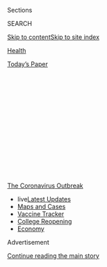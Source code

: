 <div id="app">

<div>

<div>

<div>

<div class="NYTAppHideMasthead css-1q2w90k e1suatyy0">

<div class="section css-ui9rw0 e1suatyy2">

<div class="css-eph4ug er09x8g0">

<div class="css-6n7j50">

</div>

<span class="css-1dv1kvn">Sections</span>

<div class="css-10488qs">

<span class="css-1dv1kvn">SEARCH</span>

</div>

[Skip to content](#site-content)[Skip to site
index](#site-index)

</div>

<div id="masthead-section-label" class="css-1wr3we4 eaxe0e00">

[Health](https://www.nytimes.com/section/health)

</div>

<div class="css-10698na e1huz5gh0">

</div>

</div>

<div id="masthead-bar-one" class="section hasLinks css-15hmgas e1csuq9d3">

<div class="css-uqyvli e1csuq9d0">

</div>

<div class="css-1uqjmks e1csuq9d1">

</div>

<div class="css-9e9ivx">

[](https://myaccount.nytimes.com/auth/login?response_type=cookie&client_id=vi)

</div>

<div class="css-1bvtpon e1csuq9d2">

[Today’s
Paper](https://www.nytimes.com/section/todayspaper)

</div>

</div>

</div>

</div>

<div data-aria-hidden="false">

<div id="site-content" data-role="main">

<div>

<div class="css-1aor85t" style="opacity:0.000000001;z-index:-1;visibility:hidden">

<div class="css-1hqnpie">

<div class="css-epjblv">

<span class="css-17xtcya">[Health](/section/health)</span><span class="css-x15j1o">|</span><span class="css-fwqvlz">U.S.
Coronavirus Cases Are Rising Sharply, but Deaths Are Still
Down</span>

</div>

<div class="css-k008qs">

<div class="css-1iwv8en">

<span class="css-18z7m18"></span>

<div>

</div>

</div>

<span class="css-1n6z4y">https://nyti.ms/2AsIgtn</span>

<div class="css-1705lsu">

<div class="css-4xjgmj">

<div class="css-4skfbu" data-role="toolbar" data-aria-label="Social Media Share buttons, Save button, and Comments Panel with current comment count" data-testid="share-tools">

  - 
  - 
  - 
  - 
    
    <div class="css-6n7j50">
    
    </div>

  - 

</div>

</div>

</div>

</div>

</div>

</div>

<div id="NYT_TOP_BANNER_REGION" class="css-13pd83m">

<div>

<div id="styln-prism-menu-1592847958612" class="section interactive-content interactive-size-medium css-1edisqu">

<div class="css-17ih8de interactive-body">

<div id="scroll-container" class="css-1gj85ro">

[<span class="styln-title-wrap"><span class="css-1pje3qr">The
Coronavirus</span><span class="css-1pje3qr">
Outbreak</span></span>](https://www.nytimes.com/news-event/coronavirus?action=click&pgtype=Article&state=default&region=TOP_BANNER&context=storylines_menu)

  - <span class="css-kqxiym" data-emphasize="true">live</span>[Latest
    Updates](https://www.nytimes.com/2020/08/04/world/coronavirus-cases.html?action=click&pgtype=Article&state=default&region=TOP_BANNER&context=storylines_menu)
  - [Maps and
    Cases](https://www.nytimes.com/interactive/2020/us/coronavirus-us-cases.html?action=click&pgtype=Article&state=default&region=TOP_BANNER&context=storylines_menu)
  - [Vaccine
    Tracker](https://www.nytimes.com/interactive/2020/science/coronavirus-vaccine-tracker.html?action=click&pgtype=Article&state=default&region=TOP_BANNER&context=storylines_menu)
  - [College
    Reopening](https://www.nytimes.com/2020/08/02/us/covid-college-reopening.html?action=click&pgtype=Article&state=default&region=TOP_BANNER&context=storylines_menu)
  - [Economy](https://www.nytimes.com/live/2020/08/04/business/stock-market-today-coronavirus?action=click&pgtype=Article&state=default&region=TOP_BANNER&context=storylines_menu)

</div>

</div>

</div>

</div>

</div>

<div id="top-wrapper" class="css-1sy8kpn">

<div id="top-slug" class="css-l9onyx">

Advertisement

</div>

[Continue reading the main
story](#after-top)

<div class="ad top-wrapper" style="text-align:center;height:100%;display:block;min-height:250px">

<div id="top" class="place-ad" data-position="top" data-size-key="top">

</div>

</div>

<div id="after-top">

</div>

</div>

<div>

<div id="sponsor-wrapper" class="css-1hyfx7x">

<div id="sponsor-slug" class="css-19vbshk">

Supported by

</div>

[Continue reading the main
story](#after-sponsor)

<div id="sponsor" class="ad sponsor-wrapper" style="text-align:center;height:100%;display:block">

</div>

<div id="after-sponsor">

</div>

</div>

<div class="css-186x18t">

</div>

<div class="css-1vkm6nb ehdk2mb0">

# U.S. Coronavirus Cases Are Rising Sharply, but Deaths Are Still Down

</div>

This seemingly counterintuitive trend might not last, experts said. But
the nation can still learn from the
decline.

<div class="css-79elbk" data-testid="photoviewer-wrapper">

<div class="css-z3e15g" data-testid="photoviewer-wrapper-hidden">

</div>

<div class="css-1a48zt4 ehw59r15" data-testid="photoviewer-children">

![<span class="css-16f3y1r e13ogyst0" data-aria-hidden="true">Individuals
waited in line to be tested at a coronavirus testing site at Alliant
Energy Center in Madison, Wis., on July
1.</span><span class="css-cnj6d5 e1z0qqy90" itemprop="copyrightHolder"><span class="css-1ly73wi e1tej78p0">Credit...</span><span><span>Lauren
Justice for The New York
Times</span></span></span>](https://static01.nyt.com/images/2020/07/03/science/03virus-deathrates/merlin_174113760_429dffad-438b-44b4-aaa4-2c6113a95001-articleLarge.jpg?quality=75&auto=webp&disable=upscale)

</div>

</div>

<div class="css-18e8msd">

<div class="css-vp77d3 epjyd6m0">

<div class="css-1baulvz">

By [<span class="css-1baulvz last-byline" itemprop="name">Katherine J.
Wu</span>](https://www.nytimes.com/by/katherine-j--wu)

</div>

</div>

  - 
    
    <div class="css-ld3wwf e16638kd2">
    
    Published July 3, 2020Updated July 22,
    2020
    
    </div>

  - 
    
    <div class="css-4xjgmj">
    
    <div class="css-pvvomx" data-role="toolbar" data-aria-label="Social Media Share buttons, Save button, and Comments Panel with current comment count" data-testid="share-tools">
    
      - 
      - 
      - 
      - 
        
        <div class="css-6n7j50">
        
        </div>
    
      - 
    
    </div>
    
    </div>

</div>

</div>

<div class="section meteredContent css-1r7ky0e" name="articleBody" itemprop="articleBody">

<div class="css-1fanzo5 StoryBodyCompanionColumn">

<div class="css-53u6y8">

After a minor late-spring lull, the number of confirmed
[coronavirus](https://www.nytimes.com/2020/07/22/us/florida-mother-2-children-covid-19.html)
cases in the United States is [once again on the
rise](https://www.nytimes.com/interactive/2020/us/coronavirus-us-cases.html).
States like Arizona, Florida and Texas are seeing some of their highest
numbers to date, and as the nation hurtles further into summer, the
surge shows few signs of stopping.

And yet the virus appears to be killing fewer of the people it infects.
In April and May, Covid-19, the disease caused by the coronavirus, led
to as many as 3,000
[deaths](https://www.nytimes.com/2020/07/22/us/florida-mother-2-children-covid-19.html)
per day, and claimed the lives of roughly 7 to 8 percent of Americans
known to have been infected. The number of daily deaths is [now closer
to 600](https://www.nytimes.com/2020/07/02/briefing/coronavirus-jobs-numbers-joe-biden-your-thursday-briefing.html),
and the death rate is less than 5 percent.

In general, experts see three broad reasons for the downward trend in
the rate of coronavirus deaths: testing, treatment and a shift in whom
the virus is infecting. The relative contribution of these factors is
not yet clear. And because death reports can lag diagnoses by weeks, the
current rise in coronavirus cases could still portend increases in
mortality in the days to come.

## Testing on the rise

Since mid-March, when the coronavirus was declared a national emergency,
diagnostic testing for the coronavirus has risen significantly. More
than 600,000 tests are administered each day in the United States, up
from about 100,000 per day in early spring. Although the nation is still
falling short of the [millions of daily tests that experts have called
for](https://www.kff.org/coronavirus-policy-watch/what-testing-capacity-do-we-need/),
the increased testing has identified many more infected individuals with
mild or no symptoms, driving down the overall proportion of patients who
die from Covid-19, said Caitlin Rivers, a senior scholar at the Johns
Hopkins Center for Health Security.

</div>

</div>

<div class="css-1fanzo5 StoryBodyCompanionColumn">

<div class="css-53u6y8">

And with more tests available, infections are often identified earlier,
“which allows us to intervene earlier,” said Saskia Popescu, a
hospital epidemiologist and infectious disease expert in Arizona. Many
treatments seem to work best when given well before people are at
death’s door.

As the weeks have worn on, doctors and nurses have also gained a better
handle on how to treat the coronavirus. In several states, emergency
departments are [no longer overflowing](https://covidtracking.com/data);
between April and June, nationwide hospitalizations dropped to less than
30,000 from nearly 60,000, [according to the Covid Tracking
Project](https://covidtracking.com/data/us-daily). That may have eased
the strain on exhausted employees and limited medical supply chains,
including those that keep lifesaving equipment like ventilators in
stock, said Dr. Taison Bell, a physician specializing in infectious
disease and pulmonary and critical care at the University of Virginia.
Under less pressure, hospitals are now “better able to take care of
critically ill patients,” he said.

## More and better treatments

Health care workers have also become more knowledgeable about promising
treatments and palliative care options to combat the coronavirus and its
effects. For instance, prone positioning, in which patients are flipped
onto their stomachs, can [ease respiratory
distress](https://jamanetwork.com/journals/jamainternalmedicine/fullarticle/2767575)
by [opening up the
lungs](https://www.nytimes.com/2020/05/13/health/coronavirus-proning-lungs.html).
Critically ill individuals are also now known to be vulnerable to
[excessive blood
clotting](https://www.nytimes.com/2020/05/14/health/coronavirus-strokes.html),
and may [benefit from blood
thinners](https://ashpublications.org/blood/article/135/23/2033/454646/COVID-19-and-its-implications-for-thrombosis-and).
And the steroid [dexamethasone appears to reduce
deaths](https://www.nytimes.com/2020/06/16/world/europe/dexamethasone-coronavirus-covid.html)
among patients with severe Covid-19, although the data demonstrating
this emerged only recently. (Another drug, an antiviral called
remdesivir, seems to [speed
recovery](https://www.nytimes.com/2020/05/23/health/coronavirus-remdesivir.html),
but does not appear to have notable effects on
mortality.)

<div id="NYT_MAIN_CONTENT_1_REGION" class="css-9tf9ac">

<div>

<div id="styln-covid-updates-world" class="section interactive-content interactive-size-medium css-1ftcdic">

<div class="css-17ih8de interactive-body">

<div id="styln-briefing-block" data-asset-id="QXJ0aWNsZTpueXQ6Ly9hcnRpY2xlLzNhNGMwYWI5LWIwY2QtNWQwOS1hZTgwLTdjMGU3ZTA1OWQ2OA==">

<div class="briefing-block-header-section">

# [Latest Updates: Global Coronavirus Outbreak](https://www.nytimes.com/2020/08/04/world/coronavirus-cases.html?action=click&pgtype=Article&state=default&region=MAIN_CONTENT_1&context=storylines_live_updates)

<div class="briefing-block-ts">

Updated 2020-08-04T20:57:54.346Z

</div>

</div>

  - [Novavax sees encouraging results from two studies of its
    experimental
    vaccine.](https://www.nytimes.com/2020/08/04/world/coronavirus-cases.html?action=click&pgtype=Article&state=default&region=MAIN_CONTENT_1&context=storylines_live_updates#link-1228a480)
  - [Public and private schools in Maryland and elsewhere are divided
    over in-person
    instruction.](https://www.nytimes.com/2020/08/04/world/coronavirus-cases.html?action=click&pgtype=Article&state=default&region=MAIN_CONTENT_1&context=storylines_live_updates#link-4825b93)
  - [The United Nations calls on policymakers to ‘plan thoroughly for
    school
    reopenings.’](https://www.nytimes.com/2020/08/04/world/coronavirus-cases.html?action=click&pgtype=Article&state=default&region=MAIN_CONTENT_1&context=storylines_live_updates#link-50f7386d)

<div class="briefing-block-footer">

<div class="briefing-block-footer-meta">

[See more
updates](https://www.nytimes.com/2020/08/04/world/coronavirus-cases.html?action=click&pgtype=Article&state=default&region=MAIN_CONTENT_1&context=storylines_live_updates)

</div>

<div class="briefing-block-briefinglinks">

<span>More live coverage:</span>
[Markets](https://www.nytimes.com/live/2020/08/04/business/stock-market-today-coronavirus?action=click&pgtype=Article&state=default&region=MAIN_CONTENT_1&context=storylines_live_updates)

</div>

</div>

</div>

</div>

</div>

</div>

</div>

“Before, it felt like we were stumbling in the dark,” Dr. Bell said. “It
feels a little bit better now.”

## A new patient population

A shifting patient population is probably also altering the disease’s
dynamics. Coronavirus-related hospitalizations [increase with
age](https://www.cdc.gov/coronavirus/2019-ncov/covid-data/covidview/index.html),
and elderly individuals remain some of those hardest hit by the
coronavirus; [patients over 65 account for eight out of 10 deaths from
Covid-19](https://www.cdc.gov/coronavirus/2019-ncov/need-extra-precautions/older-adults.html),
according to the Centers for Disease Control and Prevention. But
[younger people now make up a growing proportion of
cases](https://www.nytimes.com/2020/06/25/us/coronavirus-cases-young-people.html),
and they are less likely to die from the disease. In Arizona, people
ages 20 to 44 now account for nearly half of all cases. In Florida,
which just recorded [more than 10,000 new
cases](https://www.reuters.com/article/us-health-coronavirus-usa-florida/florida-shatters-records-with-over-10000-new-covid-19-cases-in-single-day-idUSKBN243299)
in a single day, the median age of residents testing positive has
dropped to 35 from 65. And in Texas, more than half of those testing
positive are [under the age
of 50](https://txdshs.maps.arcgis.com/apps/opsdashboard/index.html#/ed483ecd702b4298ab01e8b9cafc8b83).

</div>

</div>

<div class="css-1fanzo5 StoryBodyCompanionColumn">

<div class="css-53u6y8">

Numerous states recently began reopening their economies, which might be
driving some of the youthful bias, said Natalie Dean, an infectious
disease epidemiologist in Florida, where new cases are hitting record
highs. People in their 20s and 30s have returned to bars and beaches;
working-age employees have resumed jobs that cannot be done from home.

“We know that’s high-risk,” Dr. Dean said. “We’re hearing a lot of
reports of clusters being linked to these places” as they open back up.

At the same time, elderly individuals, as well as those with [underlying
health conditions thought to exacerbate
Covid-19](https://www.nytimes.com/2020/06/15/health/coronavirus-underlying-conditions.html),
may be warier of exposure, said C. Brandon Ogbunu, a computational
biologist and disease ecologist at Yale University. “Early on, this
disease ripped through older populations with such aggression,” he said.
“It’s possible that’s where the message was felt the most strongly.”

Moreover, nursing homes and other facilities that harbor vulnerable
populations may be working harder to protect their residents, Dr. Dean
said. In general, “We now have a better set of tools to keep our
communities safer,” he said. “More people are wearing masks. We’re
better at sanitizing things.”

Of course, “Young people don’t live in isolation,” Dr. Bell said. They
are still mingling with older members of the population — potentially
seeding transmission events that have yet to appear.

## Looking ahead

Experts can’t be sure, but behaviors like mask wearing, physical
distancing and hygiene may also be reducing the dose of coronavirus that
people encounter in the population at large, Dr. Dean said. The amount
of virus that individuals carry [may influence the severity of their
symptoms](https://www.nytimes.com/2020/05/29/health/coronavirus-transmission-dose.html).
But so far, there is no evidence that this dynamic is contributing to
the lower mortality rate in the United
States.

<div id="NYT_MAIN_CONTENT_3_REGION" class="css-9tf9ac">

<div>

<div id="styln-prism-freeform-1594220623585" class="section interactive-content interactive-size-medium css-1ftcdic">

<div class="css-17ih8de interactive-body">

<div id="prism-freeform-block-85410" class="css-19mumt8" data-role="complementary" data-storyline="The Coronavirus Outbreak" data-truncated="true" tabindex="0">

<div class="css-a8d9oz">

<div class="css-eb027h">

[](https://www.nytimes.com/news-event/coronavirus?action=click&pgtype=Article&state=default&region=MAIN_CONTENT_3&context=storylines_faq)

### The Coronavirus Outbreak ›

#### Frequently Asked Questions

Updated August 4, 2020

  - #### I have antibodies. Am I now immune?
    
      - As of right now,[that seems likely, for at least several
        months.](https://www.nytimes.com/2020/07/22/health/covid-antibodies-herd-immunity.html?action=click&pgtype=Article&state=default&region=MAIN_CONTENT_3&context=storylines_faq)
        There have been frightening accounts of people suffering what
        seems to be a second bout of Covid-19. But experts say these
        patients may have a drawn-out course of infection, with the
        virus taking a slow toll weeks to months after initial exposure.
        People infected with the coronavirus typically
        [produce](https://www.nature.com/articles/s41586-020-2456-9)
        immune molecules called antibodies, which are [protective
        proteins made in response to an
        infection](https://www.nytimes.com/2020/05/07/health/coronavirus-antibody-prevalence.html?action=click&pgtype=Article&state=default&region=MAIN_CONTENT_3&context=storylines_faq)[.
        These antibodies
        may](https://www.nytimes.com/2020/05/07/health/coronavirus-antibody-prevalence.html?action=click&pgtype=Article&state=default&region=MAIN_CONTENT_3&context=storylines_faq)
        last in the body [only two to three
        months](https://www.nature.com/articles/s41591-020-0965-6),
        which may seem worrisome, but that’s perfectly normal after an
        acute infection subsides, said Dr. Michael Mina, an immunologist
        at Harvard University. It may be possible to get the coronavirus
        again, but it’s highly unlikely that it would be possible in a
        short window of time from initial infection or make people
        sicker the second time.

  - #### I’m a small-business owner. Can I get relief?
    
      - The [stimulus bills enacted in
        March](https://www.nytimes.com/article/small-business-loans-stimulus-grants-freelancers-coronavirus.html?action=click&pgtype=Article&state=default&region=MAIN_CONTENT_3&context=storylines_faq)
        offer help for the millions of American small businesses. Those
        eligible for aid are businesses and nonprofit organizations with
        fewer than 500 workers, including sole proprietorships,
        independent contractors and freelancers. Some larger companies
        in some industries are also eligible. The help being offered,
        which is being managed by the Small Business Administration,
        includes the Paycheck Protection Program and the Economic Injury
        Disaster Loan program. But lots of folks have [not yet seen
        payouts.](https://www.nytimes.com/interactive/2020/05/07/business/small-business-loans-coronavirus.html?action=click&pgtype=Article&state=default&region=MAIN_CONTENT_3&context=storylines_faq)
        Even those who have received help are confused: The rules are
        draconian, and some are stuck sitting on [money they don’t know
        how to
        use.](https://www.nytimes.com/2020/05/02/business/economy/loans-coronavirus-small-business.html?action=click&pgtype=Article&state=default&region=MAIN_CONTENT_3&context=storylines_faq)
        Many small-business owners are getting less than they expected
        or [not hearing anything at
        all.](https://www.nytimes.com/2020/06/10/business/Small-business-loans-ppp.html?action=click&pgtype=Article&state=default&region=MAIN_CONTENT_3&context=storylines_faq)

  - #### What are my rights if I am worried about going back to work?
    
      - Employers have to provide [a safe
        workplace](https://www.osha.gov/SLTC/covid-19/standards.html)
        with policies that protect everyone equally. [And if one of your
        co-workers tests positive for the coronavirus, the
        C.D.C.](https://www.nytimes.com/article/coronavirus-money-unemployment.html?action=click&pgtype=Article&state=default&region=MAIN_CONTENT_3&context=storylines_faq)
        has said that [employers should tell their
        employees](https://www.cdc.gov/coronavirus/2019-ncov/community/guidance-business-response.html)
        -- without giving you the sick employee’s name -- that they may
        have been exposed to the virus.

  - #### Should I refinance my mortgage?
    
      - [It could be a good
        idea,](https://www.nytimes.com/article/coronavirus-money-unemployment.html?action=click&pgtype=Article&state=default&region=MAIN_CONTENT_3&context=storylines_faq)
        because mortgage rates have [never been
        lower.](https://www.nytimes.com/2020/07/16/business/mortgage-rates-below-3-percent.html?action=click&pgtype=Article&state=default&region=MAIN_CONTENT_3&context=storylines_faq)
        Refinancing requests have pushed mortgage applications to some
        of the highest levels since 2008, so be prepared to get in line.
        But defaults are also up, so if you’re thinking about buying a
        home, be aware that some lenders have tightened their standards.

  - #### What is school going to look like in September?
    
      - It is unlikely that many schools will return to a normal
        schedule this fall, requiring the grind of [online
        learning](https://www.nytimes.com/2020/06/05/us/coronavirus-education-lost-learning.html?action=click&pgtype=Article&state=default&region=MAIN_CONTENT_3&context=storylines_faq),
        [makeshift child
        care](https://www.nytimes.com/2020/05/29/us/coronavirus-child-care-centers.html?action=click&pgtype=Article&state=default&region=MAIN_CONTENT_3&context=storylines_faq)
        and [stunted
        workdays](https://www.nytimes.com/2020/06/03/business/economy/coronavirus-working-women.html?action=click&pgtype=Article&state=default&region=MAIN_CONTENT_3&context=storylines_faq)
        to continue. California’s two largest public school districts —
        Los Angeles and San Diego — said on July 13, that [instruction
        will be remote-only in the
        fall](https://www.nytimes.com/2020/07/13/us/lausd-san-diego-school-reopening.html?action=click&pgtype=Article&state=default&region=MAIN_CONTENT_3&context=storylines_faq),
        citing concerns that surging coronavirus infections in their
        areas pose too dire a risk for students and teachers. Together,
        the two districts enroll some 825,000 students. They are the
        largest in the country so far to abandon plans for even a
        partial physical return to classrooms when they reopen in
        August. For other districts, the solution won’t be an
        all-or-nothing approach. [Many
        systems](https://bioethics.jhu.edu/research-and-outreach/projects/eschool-initiative/school-policy-tracker/),
        including the nation’s largest, New York City, are devising
        [hybrid
        plans](https://www.nytimes.com/2020/06/26/us/coronavirus-schools-reopen-fall.html?action=click&pgtype=Article&state=default&region=MAIN_CONTENT_3&context=storylines_faq)
        that involve spending some days in classrooms and other days
        online. There’s no national policy on this yet, so check with
        your municipal school system regularly to see what is happening
        in your
community.

<div id="styln-survey-component-85410" class="styln-survey-component" data-surveyname="faq" data-surveystoryline="coronavirus">

</div>

</div>

<div class="css-6mllg9">

</div>

<div class="css-pmm6ed">

<span class="css-5gimkt"></span>

</div>

</div>

</div>

</div>

</div>

</div>

</div>

There is also no indication that the death rate is lower because the
coronavirus itself has become less deadly, Dr. Ogbunu said. Mutation is
a normal part of any virus’s evolutionary trajectory, but these genetic
changes are [often
inconsequential](https://undark.org/2020/05/14/covid-19-evolution-mutation/).

</div>

</div>

<div class="css-1fanzo5 StoryBodyCompanionColumn">

<div class="css-53u6y8">

Given the recent rise in infections, the dip in coronavirus mortality
will not necessarily last. As more people socialize, those with milder
infections might end up ferrying the pathogen to vulnerable individuals.
As states reopen, local leaders are urging residents to continue
physical distancing and to wear masks. But even tempered by warnings,
moves back toward normalcy could inadvertently signal to people that the
worst is already over, Dr. Popescu said.

Experts are also reluctant to place too much emphasis on falling death
rates. “We’re training a lot of attention on the idea of mortality,”
said Dr. Jennifer Tsai, an emergency medicine physician at Yale
University. Behind that picture, she added, there is a great deal of
suffering. Reports from around the world have painted a sobering
portrait of [chronic Covid-19
syndromes](https://www.nytimes.com/2020/07/01/health/coronavirus-recovery-survivors.html),
some of which last for months. Patients may be saddled with physical and
emotional distress that persists long after the virus has left their
bodies.

“Death is not the only outcome,” Dr. Dean said. And people marginalized
by race, ethnicity and social standing will inevitably [bear more of the
disease
burden](https://www.cdc.gov/coronavirus/2019-ncov/covid-data/covidview/index.html)
than others, Dr. Tsai added. “The risk and the mortality is going to be
passed on to the most vulnerable, no matter who gets infected first,”
she said.

Recent upswings in coronavirus case numbers leave experts apprehensive
of what’s to come. Death, when it occurs, tends to trail infection [by
about two to four
weeks](https://www.cdc.gov/coronavirus/2019-ncov/hcp/clinical-guidance-management-patients.html).
Early on in the pandemic, when testing focused on patients with
worrisome symptoms, the typical lag between case and death reporting was
a week or two. Now that diagnostic testing is more widespread, that
interval has widened.

Two weeks into a new round of coronavirus cases, the United States may
be verging on another wave of deaths. Already, hospitalizations have
begun [an alarming
upsurge](https://www.washingtonpost.com/nation/2020/06/23/coronavirus-live-updates-us/)
in several states.

“I think the next two to three weeks will be very telling,” Dr. Popescu
said.

***\[*[*Like the Science Times page on
Facebook.*](http://on.fb.me/1paTQ1h)** ****** *| Sign up for the*
**[*Science Times newsletter.*](http://nyti.ms/1MbHaRU)*\]***

</div>

</div>

<div>

</div>

</div>

<div>

</div>

<div>

</div>

<div>

</div>

<div>

<div id="bottom-wrapper" class="css-1ede5it">

<div id="bottom-slug" class="css-l9onyx">

Advertisement

</div>

[Continue reading the main
story](#after-bottom)

<div id="bottom" class="ad bottom-wrapper" style="text-align:center;height:100%;display:block;min-height:90px">

</div>

<div id="after-bottom">

</div>

</div>

</div>

</div>

</div>

## Site Index

<div>

</div>

## Site Information Navigation

  - [© <span>2020</span> <span>The New York Times
    Company</span>](https://help.nytimes.com/hc/en-us/articles/115014792127-Copyright-notice)

<!-- end list -->

  - [NYTCo](https://www.nytco.com/)
  - [Contact
    Us](https://help.nytimes.com/hc/en-us/articles/115015385887-Contact-Us)
  - [Work with us](https://www.nytco.com/careers/)
  - [Advertise](https://nytmediakit.com/)
  - [T Brand Studio](http://www.tbrandstudio.com/)
  - [Your Ad
    Choices](https://www.nytimes.com/privacy/cookie-policy#how-do-i-manage-trackers)
  - [Privacy](https://www.nytimes.com/privacy)
  - [Terms of
    Service](https://help.nytimes.com/hc/en-us/articles/115014893428-Terms-of-service)
  - [Terms of
    Sale](https://help.nytimes.com/hc/en-us/articles/115014893968-Terms-of-sale)
  - [Site
    Map](https://spiderbites.nytimes.com)
  - [Help](https://help.nytimes.com/hc/en-us)
  - [Subscriptions](https://www.nytimes.com/subscription?campaignId=37WXW)

</div>

</div>

</div>

</div>
